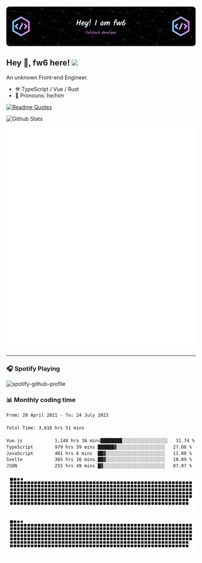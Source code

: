 ![Header](github-header-image.png)

## Hey 👋, fw6 here! <img src="https://github.githubassets.com/images/mona-whisper.gif" height="24" />


An unknown Front-end Engineer.

-   :hammer_and_pick: TypeScript / Vue / Rust
-   :man: Pronouns: he/him


[![Readme Quotes](https://quotes-github-readme.vercel.app/api?type=horizontal&theme=algolia)](https://github.com/piyushsuthar/github-readme-quotes)



![Github Stats](https://github-readme-stats.vercel.app/api?username=fw6&bg_color=30,e96443,904e95&title_color=fff&text_color=fff)

![](https://raw.githubusercontent.com/fw6/github-stats-transparent/output/generated/overview.svg)
![](https://raw.githubusercontent.com/fw6/github-stats-transparent/output/generated/languages.svg)


---

### 🎧 Spotify Playing

<!-- ![spotify-github-profile](/img/default.svg) -->

![spotify-github-profile](https://spotify-github-profile.vercel.app/api/view.svg?uid=r6wn4hdvypv0lkzyrj0e0pjct&cover_image=true&theme=default&show_offline=true&background_color=9a10ad&interchange=true&bar_color_cover=true)



### :bar_chart: Monthly coding time 

<!--START_SECTION:waka-->

```txt
From: 28 April 2021 - To: 24 July 2023

Total Time: 3,618 hrs 51 mins

Vue.js            1,148 hrs 38 mins████████░░░░░░░░░░░░░░░░░   31.74 %
TypeScript        979 hrs 59 mins ██████▓░░░░░░░░░░░░░░░░░░   27.08 %
JavaScript        401 hrs 6 mins  ██▓░░░░░░░░░░░░░░░░░░░░░░   11.08 %
Svelte            365 hrs 16 mins ██▓░░░░░░░░░░░░░░░░░░░░░░   10.09 %
JSON              255 hrs 49 mins █▓░░░░░░░░░░░░░░░░░░░░░░░   07.07 %
```

<!--END_SECTION:waka-->




![github contribution grid snake animation](https://raw.githubusercontent.com/platane/platane/output/github-contribution-grid-snake-dark.svg#gh-dark-mode-only)![github contribution grid snake animation](https://raw.githubusercontent.com/platane/platane/output/github-contribution-grid-snake.svg#gh-light-mode-only)
